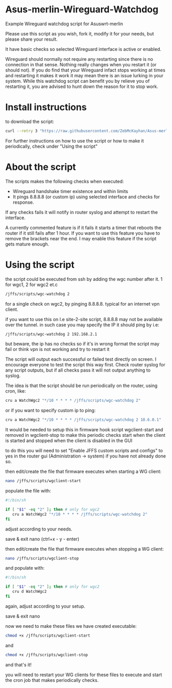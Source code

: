 # Asus-merlin-Wireguard-Watchdog
Example Wireguard watchdog script for Asuswrt-merlin

Please use this script as you wish, fork it, modify it for your needs, but please share your result.

It have basic checks so selected Wireguard interface is active or enabled. 

Wireguard should normally not require any restarting since there is no connection in that sense. Nothing really changes when you restart it (or should not). If you do find that your Wireguard infact stops working at times and restarting it makes it work it may mean there is an issue lurking in your system. While this watchdog script can benefit you by relieve you of restarting it, you are advised to hunt down the reason for it to stop work.


# Install instructions
to download the script:
```sh
curl --retry 3 "https://raw.githubusercontent.com/ZebMcKayhan/Asus-merlin-Wireguard-Watchdog/main/wgc-watchdog" -o "/jffs/scripts/wgc-watchdog" && chmod 755 "/jffs/scripts/wgc-watchdog"
```
For further instructions on how to use the script or how to make it periodically, check under "Using the script"


# About the script
The scripts makes the following checks when executed:
- Wireguard handshake timer existence and within limits
- It pings 8.8.8.8 (or custom ip) using selected interface and checks for response.

If any checks fails it will notify in router syslog and attempt to restart the interface.

A currently commented feature is if it fails it starts a timer that reboots the router if it still fails after 1 hour. If you want to use this feature you have to remove the brackets near the end. I may enable this feature if the script gets mature enough.

# Using the script
the script could be executed from ssh by adding the wgc number after it. 1 for wgc1, 2 for wgc2 et.c
```sh
/jffs/scripts/wgc-watchdog 2
```
for a single check on wgc2, by pinging 8.8.8.8. typical for an internet vpn client.

if you want to use this on I.e site-2-site script, 8.8.8.8 may not be available over the tunnel. in such case you may specify the IP it should ping by i.e:
```sh
/jffs/scripts/wgc-watchdog 2 192.168.2.1
```
but beware, the ip has no checks so if it's in wrong format the script may fail or think vpn is not working and try to restart it

The script will output each successful or failed test directly on screen. 
I encourage everyone to test the script this way first. 
Check router syslog for any script outputs, but if all checks pass it will not output anything to syslog.

The idea is that the script should be run periodically on the router, using cron, like:
```sh
cru a WatchWgc2 "*/10 * * * * /jffs/scripts/wgc-watchdog 2"
```
or if you want to specify custom ip to ping:
```sh
cru a WatchWgc2 "*/10 * * * * /jffs/scripts/wgc-watchdog 2 10.6.0.1"
```

It would be needed to setup this in firmware hook script wgclient-start and removed in wgclient-stop to make this periodic checks start when the client is started and stopped when the client is disabled in the GUI

to do this you will need to set "Enable JFFS custom scripts and configs" to yes in the router gui (Administration -> system) if you have not already done so.

then edit/create the file that firmware executes when starting a WG client:
```sh
nano /jffs/scripts/wgclient-start
```
populate the file with:
```sh
#!/bin/sh 

if [ "$1" -eq "2" ]; then # only for wgc2
   cru a WatchWgc2 "*/10 * * * * /jffs/scripts/wgc-watchdog 2"
fi
```
adjust according to your needs.

save & exit nano (ctrl+x - y - enter)

then edit/create the file that firmware executes when stopping a WG client:
```sh
nano /jffs/scripts/wgclient-stop
```
and populate with:
```sh
#!/bin/sh 

if [ "$1" -eq "2" ]; then # only for wgc2
   cru d WatchWgc2
fi
```
again, adjust according to your setup.

save & exit nano

now we need to make these files we have created executable:
```sh
chmod +x /jffs/scripts/wgclient-start
```
and
```sh
chmod +x /jffs/scripts/wgclient-stop
```
and that's it!

you will need to restart your WG clients for these files to execute and start the cron job that makes periodically checks.
